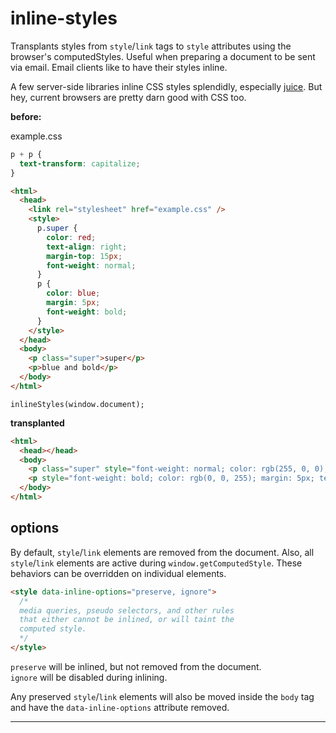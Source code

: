 inline-styles
=============

Transplants styles from `style`/`link` tags to `style` attributes using the browser's computedStyles. Useful when preparing a document to be sent via email. Email clients like to have their styles inline.

A few server-side libraries inline CSS styles splendidly, especially [juice](https://github.com/Automattic/juice). 
But hey, current browsers are pretty darn good with CSS too.


**before:**

example.css
```css
p + p {
  text-transform: capitalize;
}
```

```html
<html>
  <head>
    <link rel="stylesheet" href="example.css" />
    <style>
      p.super {
        color: red;
        text-align: right;
        margin-top: 15px;
        font-weight: normal;
      }
      p {
        color: blue;
        margin: 5px;
        font-weight: bold;
      }
    </style>
  </head>
  <body>
    <p class="super">super</p>
    <p>blue and bold</p>
  </body>
</html>
```


`inlineStyles(window.document);`

**transplanted**
```html
<html>
  <head></head>
  <body>
    <p class="super" style="font-weight: normal; color: rgb(255, 0, 0); text-align: right; margin: 15px 5px 5px;">super</p>
    <p style="font-weight: bold; color: rgb(0, 0, 255); margin: 5px; text-transform: capitalize;">blue and bold</p>
  </body>
</html>
```

## options

By default, `style`/`link` elements are removed from the document. 
Also, all `style`/`link` elements are active during `window.getComputedStyle`. These behaviors can be overridden on individual elements.

```html
<style data-inline-options="preserve, ignore">
  /* 
  media queries, pseudo selectors, and other rules 
  that either cannot be inlined, or will taint the 
  computed style.
  */
</style>
```

`preserve` will be inlined, but not removed from the document.  
`ignore` will be disabled during inlining.

Any preserved `style`/`link` elements will also be moved inside the `body` tag and have the `data-inline-options` attribute removed.

-----------------------------------------------

